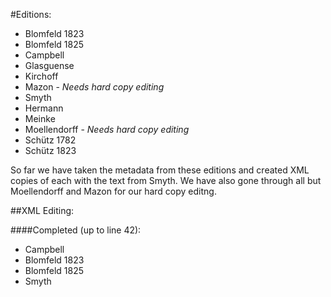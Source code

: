 #Editions:

- Blomfeld 1823
- Blomfeld 1825
- Campbell
- Glasguense
- Kirchoff
- Mazon - *Needs hard copy editing*
- Smyth
- Hermann
- Meinke
- Moellendorff - *Needs hard copy editing*
- Schütz 1782
- Schütz 1823

So far we have taken the metadata from these editions and created XML copies of each with the text from Smyth. We have also gone through all but Moellendorff and Mazon for our hard copy editng.

##XML Editing:

####Completed (up to line 42):

- Campbell
- Blomfeld 1823
- Blomfeld 1825
- Smyth